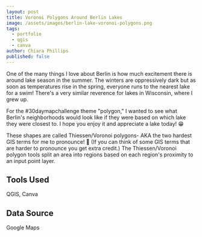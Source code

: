 ```yaml
---
layout: post
title: Voronoi Polygons Around Berlin Lakes
image: /assets/images/berlin-lake-voronoi-polygons.png
tags:
  - portfolio
  - qgis
  - canva
author: Chiara Phillips
published: false
---
```


One of the many things I love about Berlin is how much excitement there is around lake season in the summer. The winters are oppressively dark but as soon as temperatures rise in the spring, everyone runs to the nearest lake for a swim! There's a very similar reverence for lakes in Wisconsin, where I grew up.

For the #30daymapchallenge theme "polygon," I wanted to see what Berlin's neighborhoods would look like if they were based on which lake they were closest to. I hope you enjoy it and appreciate a lake today! 😁

These shapes are called Thiessen/Voronoi polygons- AKA the two hardest GIS terms for me to pronounce! 🤣 (If you can think of some GIS terms that are harder to pronounce you get extra credit.) The Thiessen/Voronoi polygon tools split an area into regions based on each region's proximity to an input point layer.

## Tools Used
QGIS, Canva

## Data Source
Google Maps
